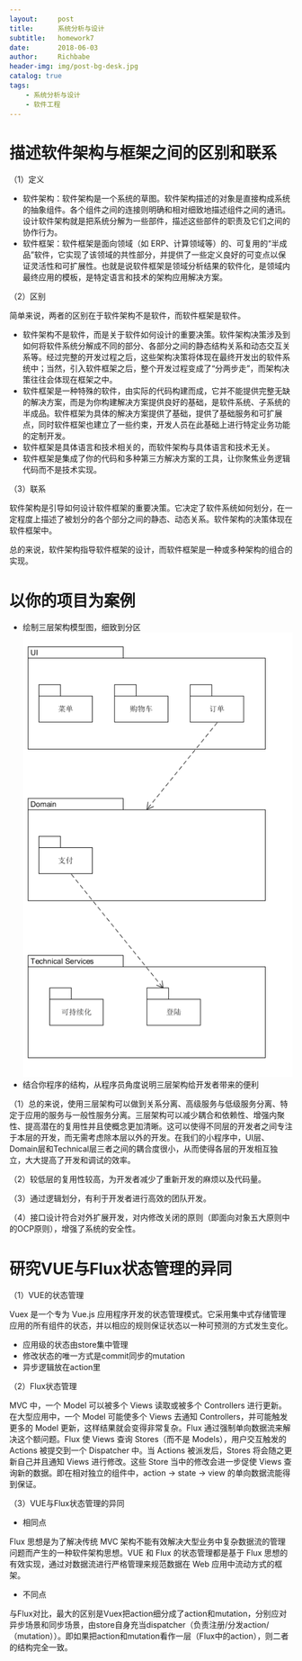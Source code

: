 ```yaml
---
layout:     post
title:      系统分析与设计
subtitle:   homework7
date:       2018-06-03
author:     Richbabe
header-img: img/post-bg-desk.jpg
catalog: true
tags:
    - 系统分析与设计
    - 软件工程
---
```

# 描述软件架构与框架之间的区别和联系
（1）定义
* 软件架构：软件架构是一个系统的草图。软件架构描述的对象是直接构成系统的抽象组件。各个组件之间的连接则明确和相对细致地描述组件之间的通讯。设计软件架构就是把系统分解为一些部件，描述这些部件的职责及它们之间的协作行为。
* 软件框架：软件框架是面向领域（如 ERP、计算领域等）的、可复用的“半成品”软件，它实现了该领域的共性部分，并提供了一些定义良好的可变点以保证灵活性和可扩展性。也就是说软件框架是领域分析结果的软件化，是领域内最终应用的模板，是特定语言和技术的架构应用解决方案。

（2）区别

简单来说，两者的区别在于软件架构不是软件，而软件框架是软件。
* 软件架构不是软件，而是关于软件如何设计的重要决策。软件架构决策涉及到如何将软件系统分解成不同的部分、各部分之间的静态结构关系和动态交互关系等。经过完整的开发过程之后，这些架构决策将体现在最终开发出的软件系统中；当然，引入软件框架之后，整个开发过程变成了“分两步走”，而架构决策往往会体现在框架之中。
* 软件框架是一种特殊的软件，由实际的代码构建而成，它并不能提供完整无缺的解决方案，而是为你构建解决方案提供良好的基础，是软件系统、子系统的半成品。软件框架为具体的解决方案提供了基础，提供了基础服务和可扩展点，同时软件框架也建立了一些约束，开发人员在此基础上进行特定业务功能的定制开发。
* 软件框架是具体语言和技术相关的，而软件架构与具体语言和技术无关。
* 软件框架是集成了你的代码和多种第三方解决方案的工具，让你聚焦业务逻辑代码而不是技术实现。

（3）联系

软件架构是引导如何设计软件框架的重要决策。它决定了软件系统如何划分，在一定程度上描述了被划分的各个部分之间的静态、动态关系。软件架构的决策体现在软件框架中。

总的来说，软件架构指导软件框架的设计，而软件框架是一种或多种架构的组合的实现。

# 以你的项目为案例
* 绘制三层架构模型图，细致到分区
![image](https://github.com/Richbabe/Richbabe.github.io/blob/master/img/%E7%B3%BB%E7%BB%9F%E5%88%86%E6%9E%90%E4%B8%8E%E8%AE%BE%E8%AE%A1/%E7%AC%AC%E4%B8%83%E6%AC%A1%E4%BD%9C%E4%B8%9A%E6%88%AA%E5%9B%BE/%E4%B8%89%E5%B1%82%E6%9E%B6%E6%9E%84%E6%A8%A1%E5%9E%8B%E5%9B%BE.png?raw=true)
* 结合你程序的结构，从程序员角度说明三层架构给开发者带来的便利

（1）总的来说，使用三层架构可以做到关系分离、高级服务与低级服务分离、特定于应用的服务与一般性服务分离。三层架构可以减少耦合和依赖性、增强内聚性、提高潜在的复用性并且使概念更加清晰。这可以使得不同层的开发者之间专注于本层的开发，而无需考虑除本层以外的开发。在我们的小程序中，UI层、Domain层和Technical层三者之间的耦合度很小，从而使得各层的开发相互独立，大大提高了开发和调试的效率。

（2）较低层的复用性较高，为开发者减少了重新开发的麻烦以及代码量。

（3）通过逻辑划分，有利于开发者进行高效的团队开发。

（4）接口设计符合对外扩展开发，对内修改关闭的原则（即面向对象五大原则中的OCP原则），增强了系统的安全性。

# 研究VUE与Flux状态管理的异同
（1）VUE的状态管理

Vuex 是一个专为 Vue.js 应用程序开发的状态管理模式。它采用集中式存储管理应用的所有组件的状态，并以相应的规则保证状态以一种可预测的方式发生变化。

* 应用级的状态由store集中管理
* 修改状态的唯一方式是commit同步的mutation
* 异步逻辑放在action里

（2）Flux状态管理

MVC 中，一个 Model 可以被多个 Views 读取或被多个 Controllers 进行更新。在大型应用中，一个 Model 可能使多个 Views 去通知 Controllers，并可能触发更多的 Model 更新，这样结果就会变得非常复杂。Flux 通过强制单向数据流来解决这个额问题。Flux 使 Views 查询 Stores（而不是 Models），用户交互触发的 Actions 被提交到一个 Dispatcher 中。当 Actions 被派发后，Stores 将会随之更新自己并且通知 Views 进行修改。这些 Store 当中的修改会进一步促使 Views 查询新的数据。即在相对独立的组件中，action -> state -> view 的单向数据流能得到保证。

（3）VUE与Flux状态管理的异同
* 相同点

Flux 思想是为了解决传统 MVC 架构不能有效解决大型业务中复杂数据流的管理问题而产生的一种软件架构思想。VUE 和 Flux 的状态管理都是基于 Flux 思想的有效实现，通过对数据流进行严格管理来规范数据在 Web 应用中流动方式的框架。

* 不同点

与Flux对比，最大的区别是Vuex把action细分成了action和mutation，分别应对异步场景和同步场景，由store自身充当dispatcher（负责注册/分发action/（mutation））。即如果把action和mutation看作一层（Flux中的action），则二者的结构完全一致。



